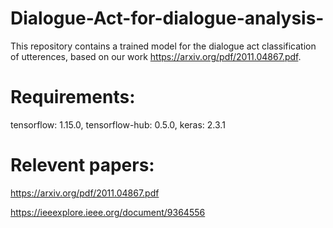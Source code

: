 # Dialogue-Act-for-dialogue-analysis-
This repository contains a trained model for the dialogue act classification of utterences, based on our work https://arxiv.org/pdf/2011.04867.pdf. 
# Requirements:
  tensorflow: 1.15.0,
  tensorflow-hub: 0.5.0,
  keras: 2.3.1
# Relevent papers:
  https://arxiv.org/pdf/2011.04867.pdf
  
 https://ieeexplore.ieee.org/document/9364556
